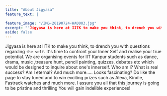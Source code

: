 ```yaml
---
title: "About Jigyasa"
feature_text: |

feature_image: "/IMG-20190724-WA0003.jpg"
excerpt: ""Jigyasa is here at IITK to make you think, to drench you with questions regarding `the self`. It's time to confront your Inner Self and realise your true potential."
aside: false
---
```


Jigyasa is here at IITK to make you think, to drench you with questions regarding `the self`. It's time to confront your Inner Self and realise your true potential.
We are organising events for IIT Kanpur students such as dance, drama, music ,treasure hunt, pencil painting, quizzes, debates etc which would be designed to inquire about one's innerself.
Who am I?
What is real success? 
Am I eternal? And much more.....
Looks fascinating?
Do like the page to stay tuned and to win exciting prizes such as Alexa, Kindle, Fastrack watches and much more.
I assure you all that this journey is going to be pristine and thrilling
You will gain indelible experiences!
